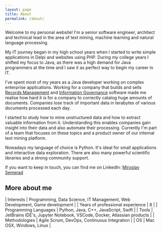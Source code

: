 ```yaml
---
layout: page
title: About
permalink: /about/
---
```


Welcome to my personal website! I'm a senior software engineer, architect and technical lead
in the area of text mining, machine learning and natural language processing.

My IT journey began in my high school years when I started to write simple applications in Delpi and 
websites using PHP. During my college years I shifted my focus to Java, as there was a high
demand for Java programmers at the time and I saw it as perfect way to begin my career in IT.

I've spent most of my years as a Java developer working on complex enterprise applications.
Working for a company that builds and sells [Records Management](https://en.wikipedia.org/wiki/Records_management) and
[Information Governance](https://en.wikipedia.org/wiki/Information_governance) software made me realise 
how hard it is for a company to correctly catalog huge amounts of documents.
Companies lose track of important data in terabytes of various documents processed each day.

I started to study how to mine unstructured data and how to extract valuable information from it.
Understanding this enables companies gain insight into their data and also automate their processing.
Currently I'm part of a team that focuses on these topics and a product owner of our internal text mining platform.

Nowadays my language of choice is Python. It's ideal for small applications and interactive data exploration.
There are also many powerful scientific libraries and a strong community support.

If you want to keep in touch, you can find me on LinkedIn:
[Miroslav Semerad](https://www.linkedin.com/in/miroslav-semerad-0b620154)


## More about me

| Interests | Programming, Data Science, IT Management, Web Development, Game development |
| Years of professional experience | 8 |
| Programming Languages | Python, Java, C++, JavaScript, Swift |
| Tools | JetBrains IDE's, Jupyter Notebook, VSCode, Docker, Atlassian products |
| Methodologies | Agile Scrum, DevOps, Continuous Integration |
| OS | Mac OSX, Windows, Linux |





